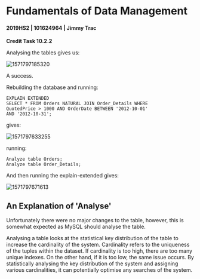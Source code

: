 # Fundamentals of Data Management

#### 2019HS2 |  101624964 | Jimmy Trac 

**Credit Task 10.2.2**

Analysing the tables gives us:

![1571797185320](F:\repos\fundamentals-of-data-management\pt10.2.2c\pt10.2.2c.assets\1571797185320.png)

A success.

Rebuilding the database and running:

```mysql
EXPLAIN EXTENDED
SELECT * FROM Orders NATURAL JOIN Order_Details WHERE
QuotedPrice > 1000 AND OrderDate BETWEEN '2012-10-01'
AND '2012-10-31';
```

gives:

![1571797633255](F:\repos\fundamentals-of-data-management\pt10.2.2c\pt10.2.2c.assets\1571797633255.png)

running:

```mysql
Analyze table Orders; 
Analyze table Order_Details;
```

And then running the explain-extended gives:

![1571797671613](F:\repos\fundamentals-of-data-management\pt10.2.2c\pt10.2.2c.assets\1571797671613.png)



## An Explanation of 'Analyse'

Unfortunately there were no major changes to the table, however, this is somewhat expected as MySQL should analyse the table. 

Analysing a table looks at the statistical key distribution of the table to increase the cardinality of the system. Cardinality refers to the uniqueness of the tuples within the dataset. If cardinality is too high, there are too many unique indexes. On the other hand, if it is too low, the same issue occurs. By statistically analysing the key distribution of the system and assigning various cardinalities, it can potentially optimise any searches of the system.